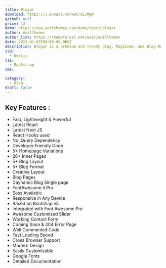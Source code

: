 ```yaml
---
title: Blogar
download: https://1.envato.market/a1JMgW
github: null
price: 13
demo: https://new.axilthemes.com/demo/react/blogar
author: Axilthemes
author_link: https://themeforest.net/user/axilthemes
date: 2023-01-03T00:00:00.000Z
description: Blogar is a premium and trendy blog, Magazine, and Blog React Next JS template with super flexibility and a fully responsive design.
ssg:
  - Nextjs
css:
  - Bootstrap
cms:

category:
  - Blog
draft: false
---
```

## Key Features :

- Fast, Lightweight & Powerful
- Latest React
- Latest Next JS
- React Hooks used
- No jQuery Dependency
- Developer Friendly Code
- 5+ Homepage Variations
- 28+ Inner Pages
- 5+ Blog Layout
- 5+ Blog Format
- Creative Layout
- Blog Pages
- Daynamic Blog Single page
- FontAwesome 5 Pro
- Sass Available
- Responsive in Any Device
- Based on Bootstrap v5
- Integrated with Font Awesome Pro
- Awesome Customized Slider
- Working Contact Form
- Coming Soon & 404 Error Page
- Well Commented Code
- Fast Loading Speed
- Cross Browser Support
- Modern Design
- Easily Customizable
- Google Fonts
- Detailed Documentation
